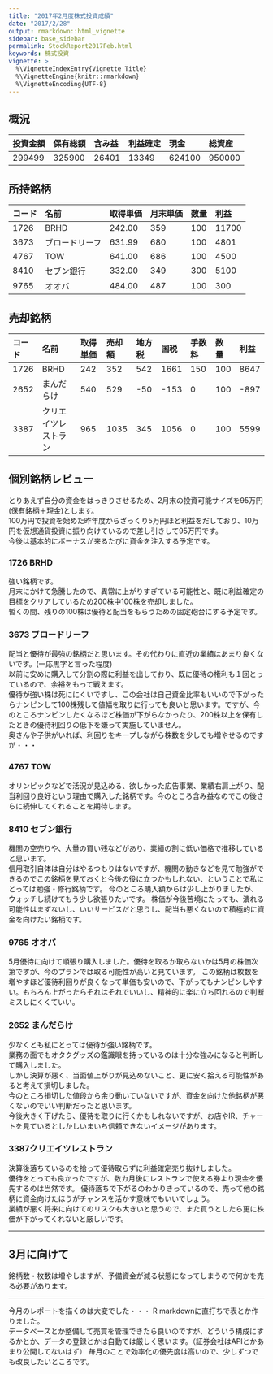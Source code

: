 ```yaml
---
title: "2017年2月度株式投資成績"
date: "2017/2/28"
output: rmarkdown::html_vignette
sidebar: base_sidebar
permalink: StockReport2017Feb.html
keywords: 株式投資
vignette: >
  %\VignetteIndexEntry{Vignette Title}
  %\VignetteEngine{knitr::rmarkdown}
  %\VignetteEncoding{UTF-8}
---
```


## 概況





|投資金額 |保有総額 |含み益 |利益確定 |現金   |総資産 |
|:--------|:--------|:------|:--------|:------|:------|
|299499   |325900   |26401  |13349    |624100 |950000 |

## 所持銘柄


|コード |名前           |取得単価 |月末単価 |数量 |利益  |
|:------|:--------------|:--------|:--------|:----|:-----|
|1726   |BRHD           |242.00   |359      |100  |11700 |
|3673   |ブロードリーフ |631.99   |680      |100  |4801  |
|4767   |TOW            |641.00   |686      |100  |4500  |
|8410   |セブン銀行     |332.00   |349      |300  |5100  |
|9765   |オオバ         |484.00   |487      |100  |300   |

## 売却銘柄


|コード |名前                 |取得単価 |売却額 |地方税 |国税 |手数料 |数量 |利益 |
|:------|:--------------------|:--------|:------|:------|:----|:------|:----|:----|
|1726   |BRHD                 |242      |352    |542    |1661 |150    |100  |8647 |
|2652   |まんだらけ           |540      |529    |-50    |-153 |0      |100  |-897 |
|3387   |クリエイツレストラン |965      |1035   |345    |1056 |0      |100  |5599 |

## 個別銘柄レビュー

とりあえず自分の資金をはっきりさせるため、2月末の投資可能サイズを95万円(保有銘柄＋現金)とします。  
100万円で投資を始めた昨年度からざっくり5万円ほど利益をだしており、10万円を仮想通貨投資に振り向けているので差し引きして95万円です。    
今後は基本的にボーナスが来るたびに資金を注入する予定です。  

### 1726 BRHD
強い銘柄です。  
月末にかけて急騰したので、異常に上がりすぎている可能性と、既に利益確定の目標をクリアしているため200株中100株を売却しました。  
暫くの間、残りの100株は優待と配当をもらうための固定砲台にする予定です。

### 3673 ブロードリーフ
配当と優待が最強の銘柄だと思います。その代わりに直近の業績はあまり良くないです。(一応黒字と言った程度)  
以前に安めに購入して分割の際に利益を出しており、既に優待の権利も１回とっているので、余裕をもって戦えます。  
優待が強い株は死ににくいですし、この会社は自己資金比率もいいので下がったらナンピンして100株残して値幅を取りに行っても良いと思います。ですが、今のところナンピンしたくなるほど株価が下がらなかったり、200株以上を保有したときの優待利回りの低下を嫌って実施していません。  
奥さんや子供がいれば、利回りをキープしながら株数を少しでも増やせるのですが・・・  

### 4767 TOW
オリンピックなどで活況が見込める、欲しかった広告事業、業績右肩上がり、配当利回り良好という理由で購入した銘柄です。今のところ含み益なのでこの後さらに続伸してくれることを期待します。

### 8410 セブン銀行
機関の空売りや、大量の買い残などがあり、業績の割に低い価格で推移していると思います。  
信用取引自体は自分はやるつもりはないですが、機関の動きなどを見て勉強ができるのでこの銘柄を見ておくと今後の役に立つかもしれない、ということで私にとっては勉強・修行銘柄です。
今のところ購入額からは少し上がりましたが、ウォッチし続けてもう少し欲張りたいです。
株価が今後苦境にたっても、潰れる可能性はまずないし、いいサービスだと思うし、配当も悪くないので積極的に資金を向けたい銘柄です。  

### 9765 オオバ
5月優待に向けて順張り購入しました。優待を取るか取らないかは5月の株価次第ですが、今のプランでは取る可能性が高いと見ています。
この銘柄は枚数を増やすほど優待利回りが良くなって単価も安いので、下がってもナンピンしやすい。もちろん上がったらそれはそれでいいし、精神的に楽に立ち回れるので判断ミスしにくくていい。 

### 2652 まんだらけ
少なくとも私にとっては優待が強い銘柄です。  
業務の面でもオタクグッズの鑑識眼を持っているのは十分な強みになると判断して購入しました。  
しかし決算が悪く、当面値上がりが見込めないこと、更に安く拾える可能性があると考えて損切しました。  
今のところ損切した値段から余り動いていないですが、資金を向けた他銘柄が悪くないのでいい判断だったと思います。  
今後大きく下げたら、優待を取りに行くかもしれないですが、お店やIR、チャートを見ているとしかしいまいち信頼できないイメージがあります。

### 3387クリエイツレストラン
決算後落ちているのを拾って優待取らずに利益確定売り抜けしました。  
優待をとっても良かったですが、数カ月後にレストランで使える券より現金を優先するのは当然です。 
優待落ちで下がるのわかりきっているので、売って他の銘柄に資金向けたほうがチャンスを活かす意味でもいいでしょう。  
業績が悪く将来に向けてのリスクも大きいと思うので、また買うとしたら更に株価が下がってくれないと厳しいです。

--- 

## 3月に向けて
銘柄数・枚数は増やしますが、予備資金が減る状態になってしまうので何かを売る必要があります。  

---
今月のレポートを描くのは大変でした・・・ R markdownに直打ちで表とか作りました。  
データベースとか整備して売買を管理できたら良いのですが、どういう構成にするかとか、データの登録とかは自動では厳しく思います。（証券会社はAPIとかあまり公開してないはず）
毎月のことで効率化の優先度は高いので、少しずつでも改良したいところです。  
